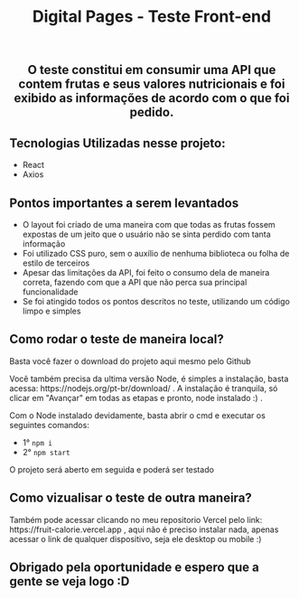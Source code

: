 <h1 align="center">Digital Pages - Teste Front-end</h1><br>

<h2 align="center">O teste constitui em consumir uma API que contem frutas e seus valores nutricionais e foi exibido as informações de acordo com o que foi pedido. </h2>
  
<h2>Tecnologias Utilizadas nesse projeto:</h2>
<ul>
  <li>React</li>
  <li>Axios</li>
</ul>

<h2>Pontos importantes a serem levantados</h2>

<ul>
  <li>O layout foi criado de uma maneira com que todas as frutas fossem expostas de um jeito que o usuário não se sinta perdido com tanta informação</li>
  <li>Foi utilizado CSS puro, sem o auxílio de nenhuma biblioteca ou folha de estilo de terceiros</li>
  <li>Apesar das limitações da API, foi feito o consumo dela de maneira correta, fazendo com que a API que não perca sua principal funcionalidade</li>
  <li>Se foi atingido todos os pontos descritos no teste, utilizando um código limpo e simples</li>
</ul>

<h2>Como rodar o teste de maneira local?</h2>

<p>Basta você fazer o download do projeto aqui mesmo pelo Github</p>
<p>Você também precisa da ultima versão Node, é simples a instalação, basta acessa: https://nodejs.org/pt-br/download/ . A instalação é tranquila, só clicar em "Avançar" em todas as etapas e pronto, node instalado :) .</p>
<p>Com o Node instalado devidamente, basta abrir o cmd e executar os seguintes comandos:</p>

<ul>
  <li>1° <code>npm i</code></li> 
  <li>2° <code>npm start</code></li>
</ul>
<p>O projeto será aberto em seguida e poderá ser testado</p>

<h2>Como vizualisar o teste de outra maneira?</h2>
<p>Também pode acessar clicando no meu repositorio Vercel pelo link: https://fruit-calorie.vercel.app , aqui não é preciso instalar nada, apenas acessar o link de qualquer dispositivo, seja ele desktop ou mobile :) </p>

<h2>Obrigado pela oportunidade e espero que a gente se veja logo :D </h2>

